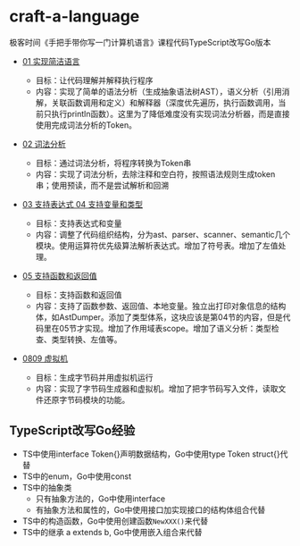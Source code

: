 # craft-a-language
极客时间《手把手带你写一门计算机语言》课程代码TypeScript改写Go版本

* [01 实现简洁语言](01/main.go)
  - 目标：让代码理解并解释执行程序
  - 内容：实现了简单的语法分析（生成抽象语法树AST），语义分析（引用消解，关联函数调用和定义）和解释器（深度优先遍历，执行函数调用，当前只执行println函数）。这里为了降低难度没有实现词法分析器，而是直接使用完成词法分析的Token。

* [02 词法分析](02/main.go)
  - 目标：通过词法分析，将程序转换为Token串
  - 内容：实现了词法分析，去除注释和空白符，按照语法规则生成token串；使用预读，而不是尝试解析和回溯

* [03 支持表达式 04 支持变量和类型](04/main.go)
  - 目标：支持表达式和变量
  - 内容：调整了代码组织结构，分为ast、parser、scanner、semantic几个模块。使用运算符优先级算法解析表达式。增加了符号表。增加了左值处理。

* [05 支持函数和返回值](05/main.go)
  - 目标：支持函数和返回值
  - 内容：支持了函数参数、返回值、本地变量。独立出打印对象信息的结构体，如AstDumper。添加了类型体系，这块应该是第04节的内容，但是代码里在05节才实现。增加了作用域表scope。增加了语义分析：类型检查、类型转换、左值等。

* [0809 虚拟机](0809/main.go)
  - 目标：生成字节码并用虚拟机运行
  - 内容：实现了字节码生成器和虚拟机。增加了把字节码写入文件，读取文件还原字节码模块的功能。



## TypeScript改写Go经验
* TS中使用interface Token{}声明数据结构，Go中使用type Token struct{}代替
* TS中的enum，Go中使用const
* TS中的抽象类
  - 只有抽象方法的，Go中使用interface
  - 有抽象方法和属性的，Go中使用接口加实现接口的结构体组合代替
* TS中的构造函数，Go中使用创建函数`NewXXX()`来代替
* TS中的继承 a extends b, Go中使用嵌入组合来代替